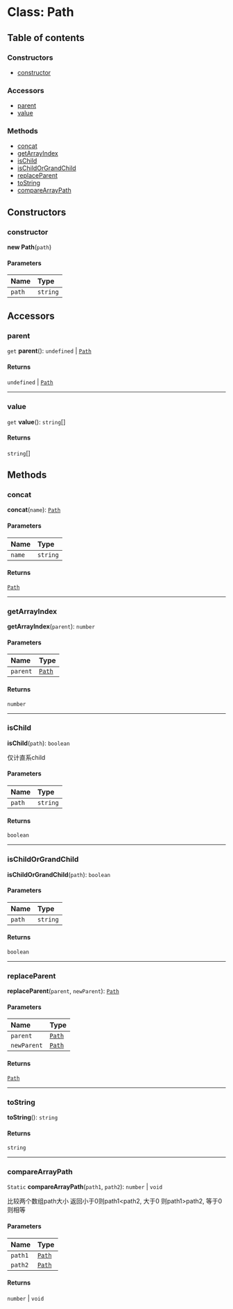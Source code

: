 # Class: Path

## Table of contents

### Constructors

* [constructor](/en/auto-docs/form/classes/Path.md#constructor)

### Accessors

* [parent](/en/auto-docs/form/classes/Path.md#parent)
* [value](/en/auto-docs/form/classes/Path.md#value)

### Methods

* [concat](/en/auto-docs/form/classes/Path.md#concat)
* [getArrayIndex](/en/auto-docs/form/classes/Path.md#getarrayindex)
* [isChild](/en/auto-docs/form/classes/Path.md#ischild)
* [isChildOrGrandChild](/en/auto-docs/form/classes/Path.md#ischildorgrandchild)
* [replaceParent](/en/auto-docs/form/classes/Path.md#replaceparent)
* [toString](/en/auto-docs/form/classes/Path.md#tostring)
* [compareArrayPath](/en/auto-docs/form/classes/Path.md#comparearraypath)

## Constructors

### constructor

**new Path**(`path`)

#### Parameters

| Name | Type |
| :------ | :------ |
| `path` | `string` | `string`\[] |

## Accessors

### parent

`get` **parent**(): `undefined` | [`Path`](/en/auto-docs/form/classes/Path.md)

#### Returns

`undefined` | [`Path`](/en/auto-docs/form/classes/Path.md)

***

### value

`get` **value**(): `string`\[]

#### Returns

`string`\[]

## Methods

### concat

**concat**(`name`): [`Path`](/en/auto-docs/form/classes/Path.md)

#### Parameters

| Name | Type |
| :------ | :------ |
| `name` | `string` | `number` |

#### Returns

[`Path`](/en/auto-docs/form/classes/Path.md)

***

### getArrayIndex

**getArrayIndex**(`parent`): `number`

#### Parameters

| Name | Type |
| :------ | :------ |
| `parent` | [`Path`](/en/auto-docs/form/classes/Path.md) |

#### Returns

`number`

***

### isChild

**isChild**(`path`): `boolean`

仅计直系child

#### Parameters

| Name | Type |
| :------ | :------ |
| `path` | `string` |

#### Returns

`boolean`

***

### isChildOrGrandChild

**isChildOrGrandChild**(`path`): `boolean`

#### Parameters

| Name | Type |
| :------ | :------ |
| `path` | `string` |

#### Returns

`boolean`

***

### replaceParent

**replaceParent**(`parent`, `newParent`): [`Path`](/en/auto-docs/form/classes/Path.md)

#### Parameters

| Name | Type |
| :------ | :------ |
| `parent` | [`Path`](/en/auto-docs/form/classes/Path.md) |
| `newParent` | [`Path`](/en/auto-docs/form/classes/Path.md) |

#### Returns

[`Path`](/en/auto-docs/form/classes/Path.md)

***

### toString

**toString**(): `string`

#### Returns

`string`

***

### compareArrayPath

`Static` **compareArrayPath**(`path1`, `path2`): `number` | `void`

比较两个数组path大小
返回小于0则path1\<path2, 大于0 则path1>path2, 等于0则相等

#### Parameters

| Name | Type |
| :------ | :------ |
| `path1` | [`Path`](/en/auto-docs/form/classes/Path.md) |
| `path2` | [`Path`](/en/auto-docs/form/classes/Path.md) |

#### Returns

`number` | `void`
